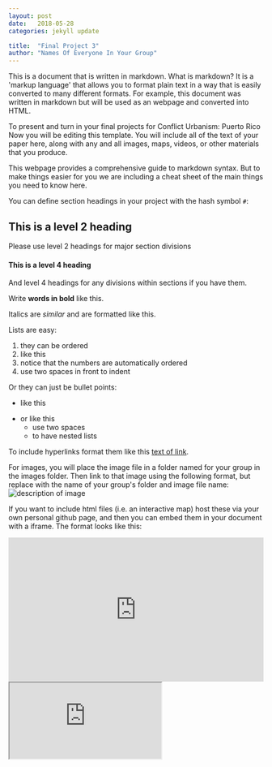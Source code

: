 ```yaml
---
layout: post
date:   2018-05-28
categories: jekyll update

title:  "Final Project 3"
author: "Names Of Everyone In Your Group"
---
```

This is a document that is written in markdown. What is markdown? It is a 'markup language' that allows you to format plain text in a way that is easily converted to many different formats. For example, this document was written in markdown but will be used as an webpage and converted into HTML.

To present and turn in your final projects for Conflict Urbanism: Puerto Rico Now you will be editing this template. You will include all of the text of your paper here, along with any and all images, maps, videos, or other materials that you produce.

This webpage provides a comprehensive guide to markdown syntax. But to make things easier for you we are including a cheat sheet of the main things you need to know here.

You can define section headings in your project with the hash symbol `#`:
## This is a level 2 heading
Please use level 2 headings for major section divisions
#### This is a level 4 heading
And level 4 headings for any divisions within sections if you have them.

Write **words in bold** like this.

Italics are *similar* and are formatted like this.

Lists are easy:
1. they can be ordered
1. like this
1. notice that the numbers are automatically ordered
  1. use two spaces in front to indent

Or they can just be bullet points:
- like this
* or like this
  - use two spaces
  - to have nested lists

To include hyperlinks format them like this [text of link](http://c4sr.columbia.edu/).

For images, you will place the image file in a folder named for your group in the images folder. Then link to that image using the following format, but replace with the name of your group's folder and image file name: ![description of image](/site0227/images/groupname2/test2.png)

If you want to include html files (i.e. an interactive map) host these via your own personal github page, and then you can embed them in your document with a iframe. The format looks like this:

<div style="padding:56.25% 0 0 0;position:relative;"><iframe src="https://player.vimeo.com/video/290575503?title=0&byline=0&portrait=0" style="position:absolute;top:0;left:0;width:100%;height:100%;" frameborder="0"></iframe></div>

<iframe src="https://api.mapbox.com/styles/v1/mapbox/satellite-v9.html?title=true&access_token=pk.eyJ1IjoibWFwYm94IiwiYSI6ImNpejY4NDg1bDA1cjYzM280NHJ5NzlvNDMifQ.d6e-nNyBDtmQCVwVNivz7A#2/0/0" width: 100%></iframe>
